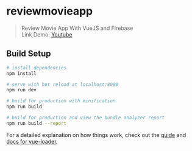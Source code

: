 # reviewmovieapp

> Review Movie App With VueJS and Firebase <br/>
> Link Demo: <a href="https://www.youtube.com/watch?v=lfy6R2iHH90" target="blank">Youtube</a>
## Build Setup

``` bash
# install dependencies
npm install

# serve with hot reload at localhost:8080
npm run dev

# build for production with minification
npm run build

# build for production and view the bundle analyzer report
npm run build --report
```

For a detailed explanation on how things work, check out the [guide](http://vuejs-templates.github.io/webpack/) and [docs for vue-loader](http://vuejs.github.io/vue-loader).
